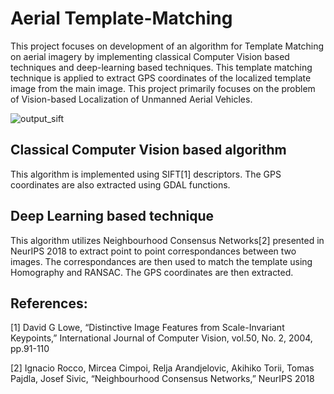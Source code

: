 # Aerial Template-Matching
This project focuses on development of an algorithm for Template Matching on aerial imagery by implementing classical Computer Vision based techniques and deep-learning based techniques. This template matching technique is applied to extract GPS coordinates of the localized template image from the main image. 
This project primarily focuses on the problem of Vision-based Localization of Unmanned Aerial Vehicles.

![output_sift](https://github.com/m-hamza-mughal/Aerial-Template-Matching/raw/master/SIFT-based/output%20image.png)
## Classical Computer Vision based algorithm
This algorithm is implemented using SIFT[1] descriptors. 
The GPS coordinates are also extracted using GDAL functions. 

## Deep Learning based technique
This algorithm utilizes Neighbourhood Consensus Networks[2] presented in NeurIPS 2018 to extract point to point correspondances between two images. The correspondances are then used to match the template using Homography and RANSAC. The GPS coordinates are then extracted.

## References:
[1] David G Lowe, “Distinctive Image Features from Scale-Invariant Keypoints,” 
International Journal of Computer Vision, vol.50, No. 2,
2004, pp.91-110

[2] Ignacio Rocco, Mircea Cimpoi, Relja Arandjelovic, Akihiko Torii, Tomas Pajdla, Josef Sivic,
“Neighbourhood Consensus Networks,” NeurIPS 2018
